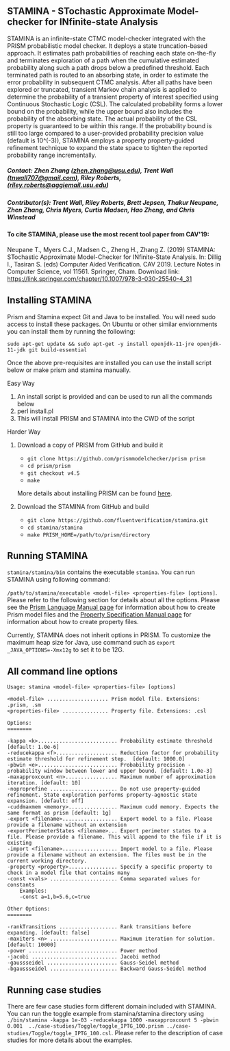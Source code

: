 ## STAMINA - STochastic Approximate Model-checker for INfinite-state Analysis

STAMINA is an infinite-state CTMC model-checker integrated with the PRISM probabilistic model checker. It deploys a state truncation-based approach. It estimates path probabilities of reaching each state on-the-fly and terminates exploration of a path when the cumulative estimated probability along such a path drops below a predefined threshold. Each terminated path is routed to an absorbing state, in order to estimate the error probability in subsequent CTMC analysis.  After all paths have been explored or truncated, transient Markov chain analysis is applied to determine the probability of a transient property of interest specified using Continuous Stochastic Logic (CSL).  The calculated probability forms a lower bound on the probability, while the upper bound also includes the probability of the absorbing state. The actual probability of the CSL property is guaranteed to be within this range. If the probability bound is still too large compared to a user-provided probability precision value (default is 10^(-3)), STAMINA employs a property property-guided refinement technique to expand the state space to tighten the reported probability range incrementally.

##### Contact: Zhen Zhang (zhen.zhang@usu.edu), Trent Wall (tnwall707@gmail.com), Riley Roberts, (riley.roberts@aggiemail.usu.edu)

##### Contributor(s): Trent Wall, Riley Roberts, Brett Jepsen, Thakur Neupane, Zhen Zhang, Chris Myers, Curtis Madsen, Hao Zheng, and Chris Winstead

#### To cite STAMINA, please use the most recent tool paper from CAV'19:
Neupane T., Myers C.J., Madsen C., Zheng H., Zhang Z. (2019) STAMINA: STochastic Approximate Model-Checker for INfinite-State Analysis. In: Dillig I., Tasiran S. (eds) Computer Aided Verification. CAV 2019. Lecture Notes in Computer Science, vol 11561. Springer, Cham. Download link: https://link.springer.com/chapter/10.1007/978-3-030-25540-4_31

## Installing STAMINA

Prism and Stamina expect Git and Java to be installed. You will need sudo access to install these packages. On Ubuntu or other similar enviornments you can install them by running the following:

``sudo apt-get update && sudo apt-get -y install openjdk-11-jre openjdk-11-jdk git build-essential``

Once the above pre-requisites are installed you can use the install script below or make prism and stamina manually.

Easy Way
1. An install script is provided and can be used to run all the commands below
2. perl install.pl
3. This will install PRISM and STAMINA into the CWD of the script

Harder Way
1. Download a copy of PRISM from GitHub and build it
  	* ``git clone https://github.com/prismmodelchecker/prism prism``
  	* ``cd prism/prism``
    * ``git checkout v4.5``
  	* ``make``

  	More details about installing PRISM can be found [here](http://www.prismmodelchecker.org/).

2. Download the STAMINA from GitHub and build 
  	* ``git clone https://github.com/fluentverification/stamina.git``
  	* ``cd stamina/stamina``
  	* ``make PRISM_HOME=/path/to/prism/directory``

## Running STAMINA

``stamina/stamina/bin`` contains the executable ``stamina``. You can run STAMINA using following command: 

``/path/to/stamina/executable <model-file> <properties-file> [options]``. Please refer to the following section for details about all the options. Please see the [Prism Language Manual page](https://www.prismmodelchecker.org/manual/ThePRISMLanguage/Introduction) for information about how to create Prism model files and the [Property Specification Manual page](https://www.prismmodelchecker.org/manual/PropertySpecification/Introduction) for information about how to create property files.

Currently, STAMINA does not inherit options in PRISM. To customize the maximum heap size for Java, use command such as ``export _JAVA_OPTIONS=-Xmx12g`` to set it to be 12G. 


## All command line options

```
Usage: stamina <model-file> <properties-file> [options]

<model-file> .................... Prism model file. Extensions: .prism, .sm
<properties-file> ............... Property file. Extensions: .csl

Options:
========

-kappa <k>.......................... Probability estimate threshold [default: 1.0e-6]
-reducekappa <f>.................... Reduction factor for probability estimate threshold for refinement step.  [default: 1000.0]
-pbwin <e>.......................... Probability precision - probability window between lower and upper bound. [default: 1.0e-3]
-maxapproxcount <n>................. Maximum number of approximation iteration. [default: 10]
-noproprefine ...................... Do not use property-guided refinement. State exploration performs property-agnostic state expansion. [default: off]
-cuddmaxmem <memory>................ Maximum cudd memory. Expects the same format as prism [default: 1g]
-export <filename>.................. Export model to a file. Please provide a filename without an extension
-exportPerimeterStates <filename>... Export perimeter states to a file. Please provide a filename. This will append to the file if it is existing
-import <filename>.................. Import model to a file. Please provide a filename without an extension. The files must be in the current working directory.
-property <property>................ Specify a specific property to check in a model file that contains many
-const <vals> ...................... Comma separated values for constants
	Examples:
	-const a=1,b=5.6,c=true

Other Options:
========

-rankTransitions ................... Rank transitions before expanding. [default: false]
-maxiters <n> ...................... Maximum iteration for solution. [default: 10000]
-power ............................. Power method
-jacobi ............................ Jacobi method
-gaussseidel ....................... Gauss-Seidel method
-bgaussseidel ...................... Backward Gauss-Seidel method
```

## Running case studies
There are few case studies form different domain included with STAMINA. You can run the toggle example from stamina/stamina directory using ``./bin/stamina -kappa 1e-03 -reducekappa 1000 -maxapproxcount 5 -pbwin 0.001  ../case-studies/Toggle/toggle_IPTG_100.prism ../case-studies/Toggle/toggle_IPTG_100.csl``. Please refer to the description of case studies for more details about the examples.
